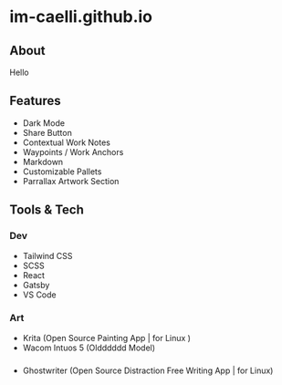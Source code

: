 # im-caelli.github.io

## About

Hello

## Features

- Dark Mode
- Share Button
- Contextual Work Notes
- Waypoints / Work Anchors
- Markdown
- Customizable Pallets
- Parrallax Artwork Section

## Tools & Tech

### Dev

- Tailwind CSS
- SCSS
- React
- Gatsby
- VS Code

### Art

- Krita (Open Source Painting App | for Linux )
- Wacom Intuos 5 (Oldddddd Model)

### 

- Ghostwriter (Open Source Distraction Free Writing App | for Linux)